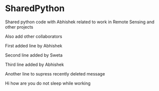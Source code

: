# SharedPython
Shared python code with Abhishek related to work in Remote Sensing and other projects

Also add other collaborators

First added line by Abhishek

Second line added by Sweta

Third line added by Abhishek

Another line to supress recently deleted message

Hi how are you do not sleep while working

